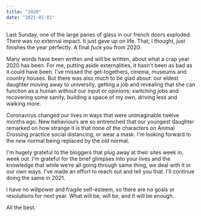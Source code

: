```yaml
---
title: "2020"
date: "2021-01-01"
---
```


Last Sunday, one of the large panes of glass in our french doors exploded. There was no external impact. It just gave up on life. That, I thought, just finishes the year perfectly. A final _fuck you_ from 2020.
<!--more-->

Many words have been written and will be written, about what a crap year 2020 has been. For me, putting aside externalities, it hasn't been as bad as it could have been. I've missed the get-togethers, cinema, museums and country houses. But there was also much to be glad about: our eldest daughter moving away to university, getting a job and revealing that she can function as a human without our input or opinions; switching jobs and recovering some sanity, building a space of my own, driving less and walking more.

Coronavirus changed our lives in ways that were unimaginable twelve months ago. New behaviours are so entrenched that our youngest daughter remarked on how strange it is that none of the characters on Animal Crossing practice social distancing, or wear a mask. I'm looking forward to the _new_ normal being replaced by the _old_ normal.

I'm hugely grateful to the bloggers that plug away at their sites week in, week out. I’m grateful for the brief glimpses into your lives and the knowledge that while we're all going through same thing, we deal with it in our own ways. I've made an effort to reach out and tell you that. I'll continue doing the same in 2021.

I have no willpower and fragile self-esteem, so there are no goals or resolutions for next year. What will be, will be, and it will be enough.

All the best.
